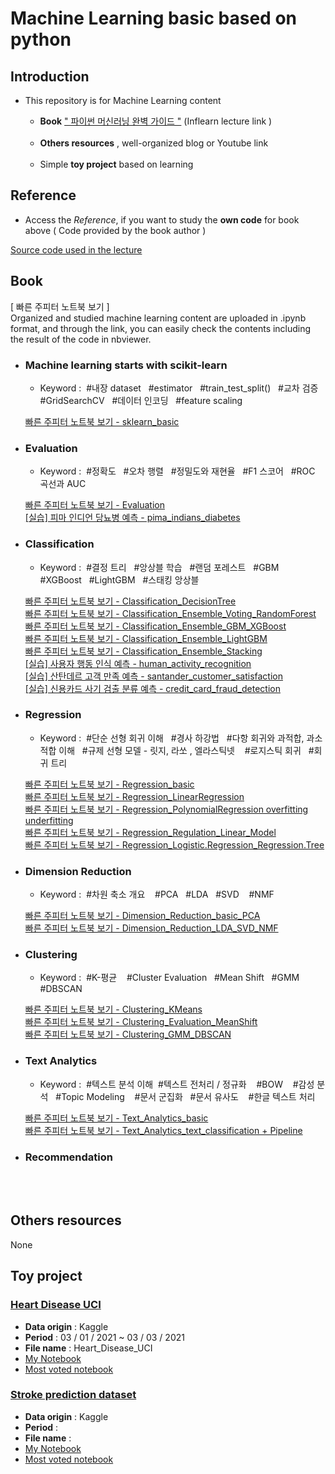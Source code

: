 # Machine Learning basic based on python

## Introduction
* This repository is for Machine Learning content <br>
 
  * __Book__ [" 파이썬 머신러닝 완벽 가이드 "](https://www.inflearn.com/course/%ED%8C%8C%EC%9D%B4%EC%8D%AC-%EB%A8%B8%EC%8B%A0%EB%9F%AC%EB%8B%9D-%EC%99%84%EB%B2%BD%EA%B0%80%EC%9D%B4%EB%93%9C) (Inflearn lecture link ) <br><br>
  * __Others resources__ , well-organized blog or Youtube link<br><br>
  * Simple __toy project__ based on learning

## Reference

* Access the *Reference*, if you want to study the __own code__ for book above ( Code provided by the book author )


[Source code used in the lecture](https://github.com/chulminkw/PerfectGuide)

## Book 

[ 빠른 주피터 노트북 보기 ] <br> Organized and studied machine learning content are uploaded in .ipynb format, and through the link, you can easily check the contents including the result of the code in nbviewer.

* ### Machine learning starts with scikit-learn
  * Keyword : &#160;#내장 dataset&#160;&#160; #estimator&#160;&#160; #train_test_split()&#160;&#160; #교차 검증&#160;&#160; #GridSearchCV&#160;&#160; #데이터 인코딩&#160;&#160; #feature scaling&#160;&#160; 
  
  [빠른 주피터 노트북 보기 - sklearn_basic ](https://nbviewer.jupyter.org/github/Jin-Baek/Machine_Learning-python/blob/main/sklearn_basic.ipynb)

* ### Evaluation
  * Keyword : &#160;#정확도&#160;&#160; #오차 행렬&#160;&#160; #정밀도와 재현율&#160;&#160; #F1 스코어&#160;&#160; #ROC 곡선과 AUC

  [빠른 주피터 노트북 보기 - Evaluation](https://nbviewer.jupyter.org/github/Jin-Baek/Machine_Learning-python/blob/main/Evaluation.ipynb)  
  [[실습] 피마 인디언 당뇨병 예측 - pima_indians_diabetes ](https://nbviewer.jupyter.org/github/Jin-Baek/Machine_Learning-python/blob/main/pima_indians_diabetes.ipynb) 

* ### Classification  
  * Keyword : &#160;#결정 트리&#160;&#160; #앙상블 학습&#160;&#160; #랜덤 포레스트&#160;&#160; #GBM&#160;&#160; #XGBoost&#160;&#160; #LightGBM&#160;&#160; #스태킹 앙상블&#160;&#160;

  [빠른 주피터 노트북 보기 - Classification_DecisionTree](https://nbviewer.jupyter.org/github/Jin-Baek/Machine_Learning-python/blob/main/Classification_DecisionTree.ipynb)  
  [빠른 주피터 노트북 보기 - Classification_Ensemble_Voting_RandomForest](https://nbviewer.jupyter.org/github/Jin-Baek/Machine_Learning-python/blob/main/Classification_Ensemble_Voting_RandomForest.ipynb)<br>
  [빠른 주피터 노트북 보기 - Classification_Ensemble_GBM_XGBoost](https://nbviewer.jupyter.org/github/Jin-Baek/Machine_Learning-python/blob/main/Classification_Ensemble_GBM_XGBoost.ipynb)<br>
  [빠른 주피터 노트북 보기 - Classification_Ensemble_LightGBM](https://nbviewer.jupyter.org/github/Jin-Baek/Machine_Learning-python/blob/main/Classification_Ensemble_LightGBM.ipynb)<br>
  [빠른 주피터 노트북 보기 - Classification_Ensemble_Stacking](https://nbviewer.jupyter.org/github/Jin-Baek/Machine_Learning-python/blob/main/Classification_Ensemble_Stacking.ipynb)<br>
  [[실습] 사용자 행동 인식 예측 - human_activity_recognition](https://nbviewer.jupyter.org/github/Jin-Baek/Machine_Learning-python/blob/main/human_activity_recognition.ipynb)<br>
  [[실습] 산탄데르 고객 만족 예측 - santander_customer_satisfaction](https://nbviewer.jupyter.org/github/Jin-Baek/Machine_Learning-python/blob/main/santander_customer_satisfaction.ipynb)<br>
  [[실습] 신용카드 사기 검출 분류 예측 - credit_card_fraud_detection](https://nbviewer.jupyter.org/github/Jin-Baek/Machine_Learning-python/blob/main/credit_card_fraud_%20detection.ipynb)

* ### Regression 
  * Keyword : &#160;#단순 선형 회귀 이해&#160;&#160; #경사 하강법&#160;&#160; #다항 회귀와 과적합, 과소적합 이해&#160;&#160; #규제 선형 모델 - 릿지, 라쏘 , 엘라스틱넷 &#160;&#160; #로지스틱 회귀&#160;&#160; #회귀 트리<br>
  
  [빠른 주피터 노트북 보기 - Regression_basic](https://nbviewer.jupyter.org/github/Jin-Baek/Machine_Learning-python/blob/main/Regression_basic.ipynb)<br>
  [빠른 주피터 노트북 보기 - Regression_LinearRegression](https://nbviewer.jupyter.org/github/Jin-Baek/Machine_Learning-python/blob/main/Regression_LinearRegression.ipynb)<br>
  [빠른 주피터 노트북 보기 - Regression_PolynomialRegression overfitting underfitting](https://nbviewer.jupyter.org/github/Jin-Baek/Machine_Learning-python/blob/main/Regression_PolynomialRegression_overfitting_underfitting.ipynb)<br>
  [빠른 주피터 노트북 보기 - Regression_Regulation_Linear_Model](https://nbviewer.jupyter.org/github/Jin-Baek/Machine_Learning-python/blob/main/Regression_Regulation_Linear_Model.ipynb)<br>
  [빠른 주피터 노트북 보기 - Regression_Logistic.Regression_Regression.Tree](https://nbviewer.jupyter.org/github/Jin-Baek/Machine_Learning-python/blob/main/Regression_Logistic.R_R.Tree.ipynb)<br>
* ### Dimension Reduction 
  * Keyword : &#160;#차원 축소 개요 &#160;&#160; #PCA&#160;&#160; #LDA&#160;&#160; #SVD &#160;&#160; #NMF&#160;&#160;<br>

  [빠른 주피터 노트북 보기 - Dimension_Reduction_basic_PCA](https://nbviewer.jupyter.org/github/Jin-Baek/Machine_Learning-python/blob/cc2a8e50f24d5837c3ecaf2afd831886dbe580e2/Dimension_Reduction_basic_PCA.ipynb)<br>
  [빠른 주피터 노트북 보기 - Dimension_Reduction_LDA_SVD_NMF](https://nbviewer.jupyter.org/github/Jin-Baek/Machine_Learning-python/blob/main/Dimension_Reduction_LDA_SVD_NMF.ipynb)<br>

* ### Clustering 
  * Keyword : &#160;#K-평균 &#160;&#160; #Cluster Evaluation&#160;&#160; #Mean Shift&#160;&#160; #GMM &#160;&#160; #DBSCAN&#160;&#160;<br>

  [빠른 주피터 노트북 보기 - Clustering_KMeans](https://nbviewer.jupyter.org/github/Jin-Baek/Machine_Learning-python/blob/main/Clustering_KMeans.ipynb)<br>
  [빠른 주피터 노트북 보기 - Clustering_Evaluation_MeanShift](https://nbviewer.jupyter.org/github/Jin-Baek/Machine_Learning-python/blob/main/Clustering_Evaluation_MeanShift.ipynb)<br>
  [빠른 주피터 노트북 보기 - Clustering_GMM_DBSCAN](https://nbviewer.jupyter.org/github/Jin-Baek/Machine_Learning-python/blob/main/Clustering_GMM_DBSCAN.ipynb)<br>

* ### Text Analytics 
  * Keyword : &#160;#텍스트 분석 이해 &#160;#텍스트 전처리 / 정규화 &#160;&#160; #BOW &#160;&#160; #감성 분석&#160;&#160; #Topic Modeling &#160;&#160; #문서 군집화&#160;&#160; #문서 유사도 &#160;&#160; #한글 텍스트 처리<br>

  [빠른 주피터 노트북 보기 - Text_Analytics_basic](https://nbviewer.jupyter.org/github/Jin-Baek/Machine_Learning-python/blob/main/Text_Analytics_basic.ipynb)<br>
  [빠른 주피터 노트북 보기 - Text_Analytics_text_classification + Pipeline ](https://nbviewer.jupyter.org/github/Jin-Baek/Machine_Learning-python/blob/main/Text_Analytics_text_classification.ipynb)

* ### Recommendation 
<br><br>

## Others resources
None


## Toy project

### [Heart Disease UCI](https://www.kaggle.com/ronitf/heart-disease-uci)<br>
  * __Data origin__ : Kaggle
  * __Period__ : 03 / 01 / 2021 ~ 03 / 03 / 2021
  * __File name__ : Heart_Disease_UCI 
  * [My Notebook](https://nbviewer.jupyter.org/github/Jin-Baek/Kaggle_challenge/blob/ebfc6d243c199708fbbceb29add04a155efc97dd/Heart_Disease_UCI.ipynb)
  * [Most voted notebook](https://www.kaggle.com/tentotheminus9/what-causes-heart-disease-explaining-the-model)

### [Stroke prediction dataset](https://www.kaggle.com/fedesoriano/stroke-prediction-dataset)<br>
  * __Data origin__ : Kaggle
  * __Period__ :
  * __File name__ : 
  * [My Notebook]()
  * [Most voted notebook]()
